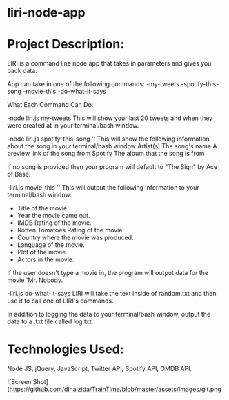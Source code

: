 # liri-node-app

# Project Description:

LIRI is a command line node app that takes in parameters and gives you back data.

App can take in one of the following commands:
-my-tweets
-spotify-this-song
-movie-this
-do-what-it-says

What Each Command Can Do:

-node liri.js my-tweets
This will show your last 20 tweets and when they were created at in your terminal/bash window.

-node liri.js spotify-this-song '<song name here>'
This will show the following information about the song in your terminal/bash window
Artist(s)
The song's name
A preview link of the song from Spotify
The album that the song is from

If no song is provided then your program will default to "The Sign" by Ace of Base.
  
-liri.js movie-this '<movie name here>'
  This will output the following information to your terminal/bash window:

  * Title of the movie.
  * Year the movie came out.
  * IMDB Rating of the movie.
  * Rotten Tomatoes Rating of the movie.
  * Country where the movie was produced.
  * Language of the movie.
  * Plot of the movie.
  * Actors in the movie.
  
  If the user doesn't type a movie in, the program will output data for the movie 'Mr. Nobody.'

-liri.js do-what-it-says
LIRI will take the text inside of random.txt and then use it to call one of LIRI's commands.

In addition to logging the data to your terminal/bash window, output the data to a .txt file called log.txt.
  
# Technologies Used: 

Node JS, jQuery, JavaScript, Twitter API, Spotify API, OMDB API. 


![Screen Shot](https://github.com/dinaizida/TrainTime/blob/master/assets/images/git.png
